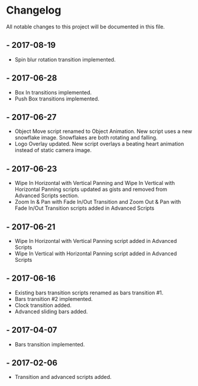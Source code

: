 # Changelog
All notable changes to this project will be documented in this file.

## - 2017-08-19
- Spin blur rotation transition implemented.

## - 2017-06-28
- Box In transitions implemented.
- Push Box transitions implemented.

## - 2017-06-27
- Object Move script renamed to Object Animation. New script uses a new snowflake image. Snowflakes are both rotating and falling.
- Logo Overlay updated. New script overlays a beating heart animation instead of static camera image.

## - 2017-06-23
- Wipe In Horizontal with Vertical Panning and Wipe In Vertical with Horizontal Panning scripts updated as gists 
and removed from Advanced Scripts section.
- Zoom In & Pan with Fade In/Out Transition and Zoom Out & Pan with Fade In/Out Transition scripts added in Advanced Scripts

## - 2017-06-21
- Wipe In Horizontal with Vertical Panning script added in Advanced Scripts
- Wipe In Vertical with Horizontal Panning script added in Advanced Scripts

## - 2017-06-16
- Existing bars transition scripts renamed as bars transition #1.
- Bars transition #2 implemented.
- Clock transition added.
- Advanced sliding bars added.

## - 2017-04-07
- Bars transition implemented.

## - 2017-02-06
- Transition and advanced scripts added.